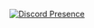 [![Discord Presence](https://lanyard-profile-readme.vercel.app/api/300668125966368768?theme=dark&bg=86fffd&animated=true&borderRadius=30px)](https://discord.com/users/300668125966368768)




